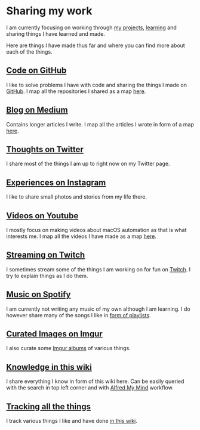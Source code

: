 # Sharing my work
I am currently focusing on working through [my projects](https://nikitavoloboev.xyz/projects/), [learning](../working-on/Learning.md) and sharing things I have learned and made.

Here are things I have made thus far and where you can find more about each of the things.

## [Code on GitHub](https://github.com/nikitavoloboev)
I like to solve problems I have with code and sharing the things I made on [GitHub](https://github.com/nikitavoloboev). I map all the repositories I shared as a map [here](https://my.mindnode.com/ZKGETDkUaQUsL3q8q9z788CxG84oEHgDiT79GuzX#49.4,-944.4,0).

## [Blog on Medium](https://medium.com/@NikitaVoloboev)
Contains longer articles I write. I map all the articles I wrote in form of a map [here](https://my.mindnode.com/qVGMak6nNCFxh5YxUGR3z6RKrmVNP6sr1Pk721FB#136.3,-676.8,0).

## [Thoughts on Twitter](https://twitter.com/nikitavoloboev)
I share most of the things I am up to right now on my Twitter page.

## [Experiences on Instagram](https://www.instagram.com/nikitavoloboev/)
I like to share small photos and stories from my life there.

## [Videos on Youtube](https://www.youtube.com/channel/UCEKqrUfr_FMKIO9XSJS4vDw)
I mostly focus on making videos about macOS automation as that is what interests me. I map all the videos I have made as a map [here](https://my.mindnode.com/1TFgMjvqLR63KyTzBNL7o9oQbNVEuPvLJg6f7XxM#219.0,80.7,2).

## [Streaming on Twitch](https://www.twitch.tv/nikiivi)
I sometimes stream some of the things I am working on for fun on [Twitch](https://www.twitch.tv/nikiivi). I try to explain things as I do them. 

## [Music on Spotify](https://open.spotify.com/user/nikitavoloboev)
I am currently not writing any music of my own although I am learning. I do however share many of the songs I like in [form of playlists](../music/music-plays.md).

## [Curated Images on Imgur](https://nikivii.imgur.com)
I also curate some [Imgur albums](https://nikivii.imgur.com) of various things.

## [Knowledge in this wiki](https://nikitavoloboev.gitbooks.io/knowledge/content/)
I share everything I know in form of this wiki here. Can be easily queried with the search in top left corner and with [Alfred My Mind](https://github.com/nikitavoloboev/alfred-my-mind) workflow.

## [Tracking all the things](../other/Tracking.md)
I track various things I like and have done [in this wiki](../other/Tracking.md).